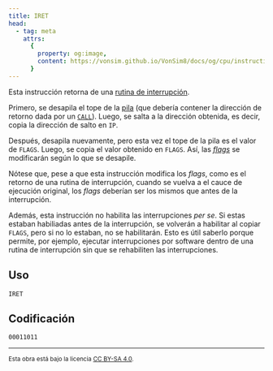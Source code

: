 ```yaml
---
title: IRET
head:
  - tag: meta
    attrs:
      {
        property: og:image,
        content: https://vonsim.github.io/VonSim8/docs/og/cpu/instructions/iret.png,
      }
---
```


Esta instrucción retorna de una [rutina de interrupción](/VonSim8/docs/cpu/#interrupciones).

Primero, se desapila el tope de la [pila](/VonSim8/docs/cpu/#pila) (que debería contener la dirección de retorno dada por un [`CALL`](/VonSim8/docs/cpu/instructions/call/)). Luego, se salta a la dirección obtenida, es decir, copia la dirección de salto en `IP`.

Después, desapila nuevamente, pero esta vez el tope de la pila es el valor de `FLAGS`. Luego, se copia el valor obtenido en `FLAGS`. Así, las [_flags_](/VonSim8/docs/cpu/#flags) se modificarán según lo que se desapile.

Nótese que, pese a que esta instrucción modifica los _flags_, como es el retorno de una rutina de interrupción, cuando se vuelva a el cauce de ejecución original, los _flags_ deberían ser los mismos que antes de la interrupción.

Además, esta instrucción no habilita las interrupciones _per se_. Si estas estaban habiliadas antes de la interrupción, se volverán a habilitar al copiar `FLAGS`, pero si no lo estaban, no se habilitarán. Esto es útil saberlo porque permite, por ejemplo, ejecutar interrupciones por software dentro de una rutina de interrupción sin que se rehabiliten las interrupciones.

## Uso

```vonsim
IRET
```

## Codificación

`00011011`

---

<small>Esta obra está bajo la licencia <a target="_blank" rel="license noopener noreferrer" href="http://creativecommons.org/licenses/by-sa/4.0/">CC BY-SA 4.0</a>.</small>
